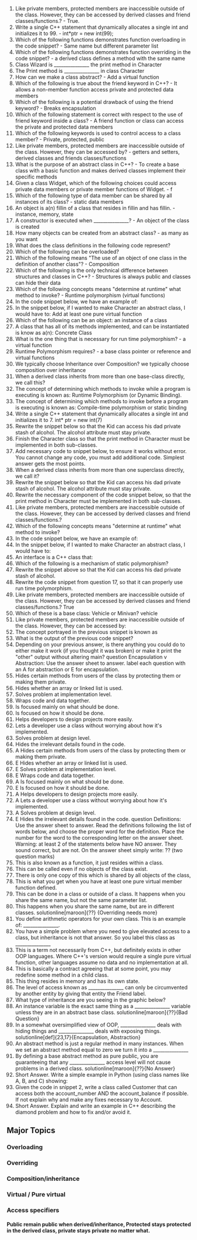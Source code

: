 1. Like private members, protected members are inaccessible outside of the class. However, they can be accessed by derived classes and friend classes/functions.? - True. 
2. Write a single C++ statement that dynamically allocates a single int and initializes it to 99. - int*ptr = new int(99);
3. Which of the following functions demonstrates function overloading in the code snippet? - Same name but different parameter list 
4. Which of the following functions demonstrates function overriding in the code snippet? - a derived class defines a method with the same name 
5. Class Wizard is _______________ the print method in Character
6. The Print method is _______________ in class Character
7. How can we make a class abstract? - Add a virtual function
8. Which of the following is true about the friend keyword in C++? - It allows a non-member function access private and protected data members
9. Which of the following is a potential drawback of using the friend keyword? - Breaks encapsulation 
10. Which of the following statement is correct with respect to the use of friend keyword inside a class? - A friend function or class can access the private and protected data members 
11. Which of the following keywords is used to control access to a class member? - Private, protected, public 
12. Like private members, protected members are inaccessible outside of the class. However, they can be accessed by? - getters and setters, derived classes and friends classes/functions 
13. What is the purpose of an abstract class in C++? - To create a base class with a basic function and makes derived classes implement their specific methods 
14. Given a class Widget, which of the following choices could access  private data members or private member functions of Widget. - f
15. Which of the following type of data member can be shared by all instances of its class? - static data members 
16. An object is a(n) fillin of a class that resides in fillin and has fillin. - instance, memory, state
17. A constructor is executed when _______________? - An object of the class is created 
18. How many objects can be created from an abstract class? - as many as you want 
19. What does the class definitions in the following code represent?
20. Which of the following can be overloaded?
21. Which of the following means "The use of an object of one class in the definition of another class"? - Composition 
22. Which of the following is the only technical difference between structures and classes in C++? - Structures is always public and classes can hide their data  
23. Which of the following concepts means "determine at runtime" what method to invoke? - Runtime polymorphism (virtual functions)
24. In the code snippet below, we have an example of:
25. In the snippet below, if I wanted to make Character an abstract class, I would have to: Add at least one pure virtual function 
26. Which of the following can be an object: an instance of a class
27. A class that has all of its methods implemented, and can be instantiated is know as a(n): Concrete Class 
28. What is the one thing that is necessary for run time polymorphism? - a virtual function 
29. Runtime Polymorphism requires? - a base class pointer or reference and virtual functions
30. We typically choose Inheritance over Composition? we typically choose composition over inheritance
31. When a derived class inherits from more than one base-class directly, we call this?
32. The concept of determining which methods to invoke while a program is executing is known as: Runtime Polymorphism (or Dynamic Binding).
33. The concept of determining which methods to invoke before a program is executing is known as: Compile-time polymorphism or static binding 
34. Write a single C++ statement that dynamically allocates a single int and initializes it to 7. int* ptr = new int(7)
35. Rewrite the snippet below so that the Kid can access his dad private stash of alcohol. The alcohol attribute must stay private.
36. Finish the Character class so that the print method in Character must be implemented in both sub-classes.
37. Add necessary code to snippet below, to ensure it works without error. You cannot change any code, you must add additional code. Simplest answer gets the most points.
61. When a derived class inherits from more than one superclass directly, we call it?
62. Rewrite the snippet below so that the Kid can access his dad private stash of alcohol. The alcohol attribute must stay private.
63. Rewrite the necessary component of the code snippet below, so that the print method in Character must be implemented in both sub-classes.
64. Like private members, protected members are inaccessible outside of the class. However, they can be accessed by derived classes and friend classes/functions.?
80. Which of the following concepts means "determine at runtime" what method to invoke?
81. In the code snippet below, we have an example of:
82. In the snippet below, if I wanted to make Character an abstract class, I would have to:
83. An interface is a C++ class that:
84. Which of the following is a mechanism of static polymorphism?
85. Rewrite the snippet above so that the Kid can access his dad private stash of alcohol.
86. Rewrite the code snippet from question 17, so that it can properly use run time polymorphism.
87. Like private members, protected members are inaccessible outside of the class. However, they can be accessed by derived classes and friend classes/functions.? True 
88. Which of these is a base class: Vehicle or Minivan? vehicle 
89. Like private members, protected members are inaccessible outside of the class. However, they can be accessed by:
90. The concept portrayed in the previous snippet is known as 
91. What is the output of the previous code snippet?
92. Depending on your previous answer, is there anything you could do to either make it work (if you thought it was broken) or make it print the "other" output without altering main? question Encapsulation v Abstraction: Use the answer sheet to answer. label each question with an A for abstraction or E for encapsulation.
93. Hides certain methods from users of the class by protecting them or making them private.
94. Hides whether an array or linked list is used.
95. Solves problem at implementation level.
96. Wraps code and data together.
97. Is focused mainly on what should be done.
98. Is focused on how it should be done.
99. Helps developers to design projects more easily.
100. Lets a developer use a class without worrying about how it's implemented.
101. Solves problem at design level.
102. Hides the irrelevant details found in the code.
103. A Hides certain methods from users of the class by protecting them or making them private.
104. E Hides whether an array or linked list is used.
105. E Solves problem at implementation level.
106. E Wraps code and data together.
107. A Is focused mainly on what should be done.
108. E Is focused on how it should be done.
109. A Helps developers to design projects more easily.
110. A Lets a developer use a class without worrying about how it's implemented.
111. A Solves problem at design level.
112. E Hides the irrelevant details found in the code. question Definitions: Use the answer sheet to answer. Read the definitions following the list of words below, and choose the proper word for the definition. Place the number for the word to the corresponding letter on the answer sheet. Warning: at least 2 of the statements below have NO answer. They sound correct, but are not. On the answer sheet simply write: ?? (two question marks)
113. This is also known as a function, it just resides within a class.
114. This can be called even if no objects of the class exist.
115. There is only one copy of this which is shared by all objects of the class,
116. This is what you get when you have at least one pure virtual member function defined.
117. This can be done in a class or outside of a class. It happens when you share the same name, but not the same parameter list.
118. This happens when you share the same name, but are in different classes. solutionline[maroon]{??} {Overriding needs more}
119. You define arithmetic operators for your own class. This is an example of: _______________.
120. You have a simple problem where you need to give elevated access to a class, but inheritance is not that answer. So you label this class as _______________
121. This is a term not necessarily from C++, but definitely exists in other OOP languages. Where C++'s version would require a single pure virtual function, other languages assume no data and no implementation at all.
122. This is basically a contract agreeing that at some point, you may redefine some method in a child class.
123. This thing resides in memory and has its own state.
124. The level of access known as _______________ can only be circumvented by another entity by giving that entity the Friend label.
125. What type of inheritance are you seeing in the graphic below?
126. An instance variable is the exact same thing as a _______________ variable unless they are in an abstract base class. solutionline[maroon]{??}{Bad Question}
127. In a somewhat oversimplified view of OOP, _______________ deals with hiding things and _______________ deals with exposing things. solutionline[def]{23,17}{Encapsulation, Abstraction}
128. An abstract method is just a regular method in many instances. When we set an abstract method equal to zero we turn it into a _______________
129. By defining a base abstract method as pure public, you are guaranteeing that any _______________ access level will not cause problems in a derived class. solutionline[maroon]{??}{No Answer}
130. Short Answer. Write a simple example in Python (using class names like A, B, and C) showing:
131. Given the code in snippet 2, write a class called Customer that can access both the account_number AND the account_balance if possible. If not explain why and make any fixes necessary to Account.
132. Short Answer. Explain and write an example in C++ describing the diamond problem and how to fix and/or avoid it.



## Major Topics
### Overloading
### Overriding 
### Composition/inheritance 
### Virtual / Pure virtual 
### Access specifiers 
#### Public remain public when derived/inheritance, Protected stays protected in the derived class, private stays private no matter what. 
